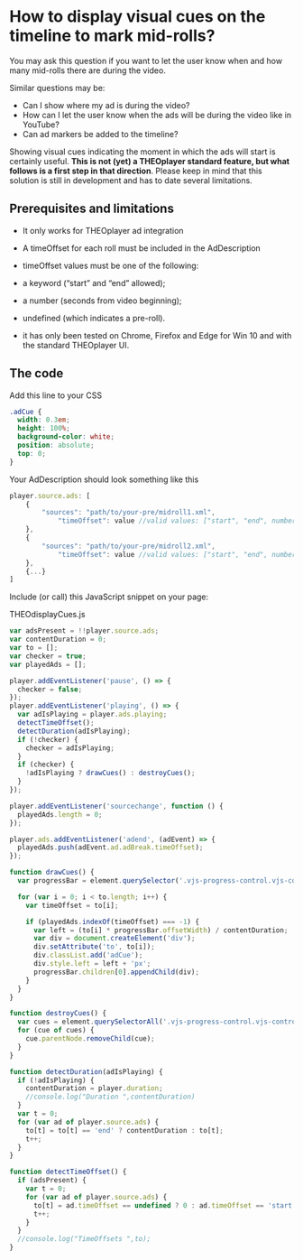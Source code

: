 # How to display visual cues on the timeline to mark mid-rolls?

You may ask this question if you want to let the user know when and how many mid-rolls there are during the video.

Similar questions may be:

- Can I show where my ad is during the video?
- How can I let the user know when the ads will be during the video like in YouTube?
- Can ad markers be added to the timeline?

Showing visual cues indicating the moment in which the ads will start is certainly useful. **This is not (yet) a THEOplayer standard feature, but what follows is a first step in that direction**. Please keep in mind that this solution is still in development and has to date several limitations.

## Prerequisites and limitations

- It only works for THEOplayer ad integration
- A timeOffset for each roll must be included in the AdDescription
- timeOffset values must be one of the following:
- a keyword (“start” and “end” allowed);
- a number (seconds from video beginning);
- undefined (which indicates a pre-roll).

- it has only been tested on Chrome, Firefox and Edge for Win 10 and with the standard THEOplayer UI.

## The code

Add this line to your CSS

```css
.adCue {
  width: 0.3em;
  height: 100%;
  background-color: white;
  position: absolute;
  top: 0;
}
```

Your AdDescription should look something like this

```js
player.source.ads: [
    {
        "sources": "path/to/your-pre/midroll1.xml",
            "timeOffset": value //valid values: ["start", "end", numbers]
    },
    {
        "sources": "path/to/your-pre/midroll2.xml",
            "timeOffset": value //valid values: ["start", "end", numbers]
    },
    {...}
]
```

Include (or call) this JavaScript snippet on your page:

THEOdisplayCues.js

```js
var adsPresent = !!player.source.ads;
var contentDuration = 0;
var to = [];
var checker = true;
var playedAds = [];

player.addEventListener('pause', () => {
  checker = false;
});
player.addEventListener('playing', () => {
  var adIsPlaying = player.ads.playing;
  detectTimeOffset();
  detectDuration(adIsPlaying);
  if (!checker) {
    checker = adIsPlaying;
  }
  if (checker) {
    !adIsPlaying ? drawCues() : destroyCues();
  }
});

player.addEventListener('sourcechange', function () {
  playedAds.length = 0;
});

player.ads.addEventListener('adend', (adEvent) => {
  playedAds.push(adEvent.ad.adBreak.timeOffset);
});

function drawCues() {
  var progressBar = element.querySelector('.vjs-progress-control.vjs-control');

  for (var i = 0; i < to.length; i++) {
    var timeOffset = to[i];

    if (playedAds.indexOf(timeOffset) === -1) {
      var left = (to[i] * progressBar.offsetWidth) / contentDuration;
      var div = document.createElement('div');
      div.setAttribute('to', to[i]);
      div.classList.add('adCue');
      div.style.left = left + 'px';
      progressBar.children[0].appendChild(div);
    }
  }
}

function destroyCues() {
  var cues = element.querySelectorAll('.vjs-progress-control.vjs-control .adCue');
  for (cue of cues) {
    cue.parentNode.removeChild(cue);
  }
}

function detectDuration(adIsPlaying) {
  if (!adIsPlaying) {
    contentDuration = player.duration;
    //console.log("Duration ",contentDuration)
  }
  var t = 0;
  for (var ad of player.source.ads) {
    to[t] = to[t] == 'end' ? contentDuration : to[t];
    t++;
  }
}

function detectTimeOffset() {
  if (adsPresent) {
    var t = 0;
    for (var ad of player.source.ads) {
      to[t] = ad.timeOffset == undefined ? 0 : ad.timeOffset == 'start' ? 0 : ad.timeOffset;
      t++;
    }
  }
  //console.log("TimeOffsets ",to);
}
```
